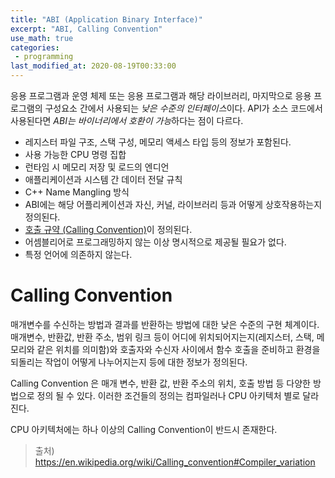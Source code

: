 ```yaml
---
title: "ABI (Application Binary Interface)"
excerpt: "ABI, Calling Convention"
use_math: true
categories:
 - programming
last_modified_at: 2020-08-19T00:33:00
---
```



응용 프로그램과 운영 체제 또는 응용 프로그램과 해당 라이브러리, 마지막으로 응용 프로그램의 구성요소 간에서 사용되는 *낮은 수준의 인터페이스*이다. API가 소스 코드에서 사용된다면 *ABI는 바이너리에서 호환이 가능*하다는 점이 다르다.

- 레지스터 파일 구조, 스택 구성, 메모리 액세스 타입 등의 정보가 포함된다.
- 사용 가능한 CPU 명령 집합
- 런타임 시 메모리 저장 및 로드의 엔디언
- 애플리케이션과 시스템 간 데이터 전달 규칙
- C++ Name Mangling 방식
- ABI에는 해당 어플리케이션과 자신, 커널, 라이브러리 등과 어떻게 상호작용하는지 정의된다.
- <u>호출 규약 (Calling Convention)</u>이 정의된다.
- 어셈블리어로 프로그래밍하지 않는 이상 명시적으로 제공될 필요가 없다.
- 특정 언어에 의존하지 않는다.



# Calling Convention

매개변수를 수신하는 방법과 결과를 반환하는 방법에 대한 낮은 수준의 구현 체계이다. 매개변수, 반환값, 반환 주소, 범위 링크 등이 어디에 위치되어지는지(레지스터, 스택, 메모리와 같은 위치를 의미함)와 호출자와 수신자 사이에서 함수 호출을 준비하고 환경을 되돌리는 작업이 어떻게 나누어지는지 등에 대한 정보가 정의된다.

Calling Convention 은 매개 변수, 반환 값, 반환 주소의 위치, 호출 방법 등 다양한 방법으로 정의 될 수 있다. 이러한 조건들의 정의는 컴파일러나 CPU 아키텍처 별로 달라진다.

CPU 아키텍처에는 하나 이상의 Calling Convention이 반드시 존재한다.

> 출처) <https://en.wikipedia.org/wiki/Calling_convention#Compiler_variation>

